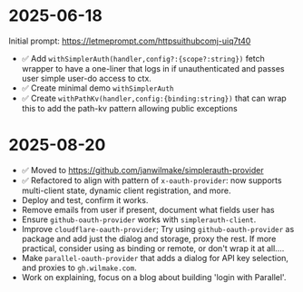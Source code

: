 # 2025-06-18

Initial prompt: https://letmeprompt.com/httpsuithubcomj-uiq7t40

- ✅ Add `withSimplerAuth(handler,config?:{scope?:string})` fetch wrapper to have a one-liner that logs in if unauthenticated and passes user simple user-do access to ctx.
- ✅ Create minimal demo `withSimplerAuth`
- ✅ Create `withPathKv(handler,config:{binding:string})` that can wrap this to add the path-kv pattern allowing public exceptions

# 2025-08-20

- ✅ Moved to https://github.com/janwilmake/simplerauth-provider
- ✅ Refactored to align with pattern of `x-oauth-provider`: now supports multi-client state, dynamic client registration, and more.
- Deploy and test, confirm it works.
- Remove emails from user if present, document what fields user has
- Ensure `github-oauth-provider` works with `simplerauth-client`.
- Improve `cloudflare-oauth-provider`; Try using `github-oauth-provider` as package and add just the dialog and storage, proxy the rest. If more practical, consider using as binding or remote, or don't wrap it at all....
- Make `parallel-oauth-provider` that adds a dialog for API key selection, and proxies to `gh.wilmake.com`.
- Work on explaining, focus on a blog about building 'login with Parallel'.
